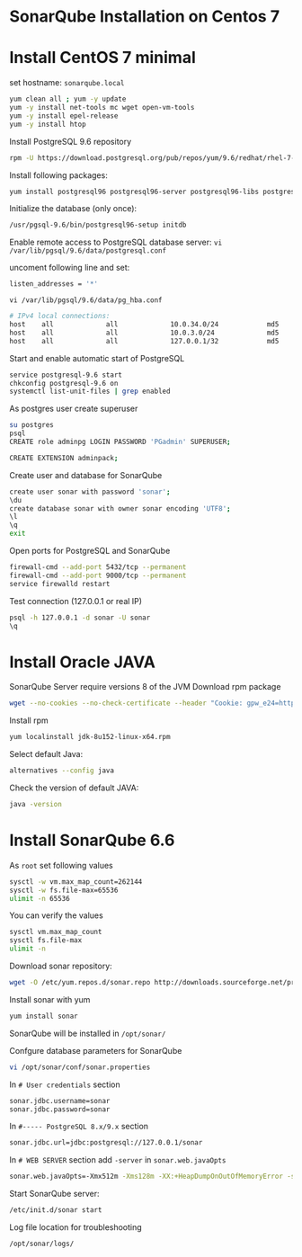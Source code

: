 # SonarQube Installation on Centos 7

# Install CentOS 7 minimal
set hostname: ```sonarqube.local```

```sh
yum clean all ; yum -y update
yum -y install net-tools mc wget open-vm-tools
yum -y install epel-release
yum -y install htop
```
Install PostgreSQL 9.6 repository  
```sh
rpm -U https://download.postgresql.org/pub/repos/yum/9.6/redhat/rhel-7-x86_64/pgdg-centos96-9.6-3.noarch.rpm
```
Install following packages:
```sh
yum install postgresql96 postgresql96-server postgresql96-libs postgresql96-contrib
```
Initialize the database (only once):
```sh
/usr/pgsql-9.6/bin/postgresql96-setup initdb
```
Enable remote access to PostgreSQL database server:
```vi /var/lib/pgsql/9.6/data/postgresql.conf```

uncoment following line and set:
```sh
listen_addresses = '*'
```

```vi /var/lib/pgsql/9.6/data/pg_hba.conf```
```sh
# IPv4 local connections:
host    all             all             10.0.34.0/24            md5
host    all             all             10.0.3.0/24             md5
host    all             all             127.0.0.1/32            md5
```
Start and enable automatic start of PostgreSQL
```sh
service postgresql-9.6 start
chkconfig postgresql-9.6 on
systemctl list-unit-files | grep enabled
```

As postgres user create superuser
```sh
su postgres
psql
CREATE role adminpg LOGIN PASSWORD 'PGadmin' SUPERUSER;
```
```sh
CREATE EXTENSION adminpack;
```
Create user and database for SonarQube
```sh
create user sonar with password 'sonar';
\du
create database sonar with owner sonar encoding 'UTF8';
\l
\q
exit
```
Open ports for PostgreSQL and SonarQube
```sh
firewall-cmd --add-port 5432/tcp --permanent
firewall-cmd --add-port 9000/tcp --permanent
service firewalld restart
```

Test connection (127.0.0.1 or real IP)
```sh
psql -h 127.0.0.1 -d sonar -U sonar
\q
```
# Install Oracle JAVA
SonarQube Server require versions 8 of the JVM
Download rpm package
```sh
wget --no-cookies --no-check-certificate --header "Cookie: gpw_e24=http%3A%2F%2Fwww.oracle.com%2F; oraclelicense=accept-securebackup-cookie" "http://download.oracle.com/otn-pub/java/jdk/8u152-b16/aa0333dd3019491ca4f6ddbe78cdb6d0/jdk-8u152-linux-x64.rpm"
```
Install rpm
```sh
yum localinstall jdk-8u152-linux-x64.rpm
```
Select default Java:
```sh
alternatives --config java
```
Check the version of default JAVA:
```sh
java -version
```

# Install SonarQube 6.6
As `root` set following values 
```sh
sysctl -w vm.max_map_count=262144
sysctl -w fs.file-max=65536
ulimit -n 65536
```
You can verify the values
```sh
sysctl vm.max_map_count
sysctl fs.file-max
ulimit -n
```
Download sonar repository:
```sh
wget -O /etc/yum.repos.d/sonar.repo http://downloads.sourceforge.net/project/sonar-pkg/rpm/sonar.repo
```
Install sonar with yum
```sh
yum install sonar
```
SonarQube will be installed in `/opt/sonar/`

Confgure database parameters for SonarQube 
```sh
vi /opt/sonar/conf/sonar.properties
```
In `# User credentials` section
```sh
sonar.jdbc.username=sonar
sonar.jdbc.password=sonar
```
In `#----- PostgreSQL 8.x/9.x` section
```sh
sonar.jdbc.url=jdbc:postgresql://127.0.0.1/sonar
```
In `# WEB SERVER` section add `-server` in `sonar.web.javaOpts`
```sh
sonar.web.javaOpts=-Xmx512m -Xms128m -XX:+HeapDumpOnOutOfMemoryError -server
```
Start SonarQube server:
```sh
/etc/init.d/sonar start
```
Log file location for troubleshooting
```sh
/opt/sonar/logs/
```
